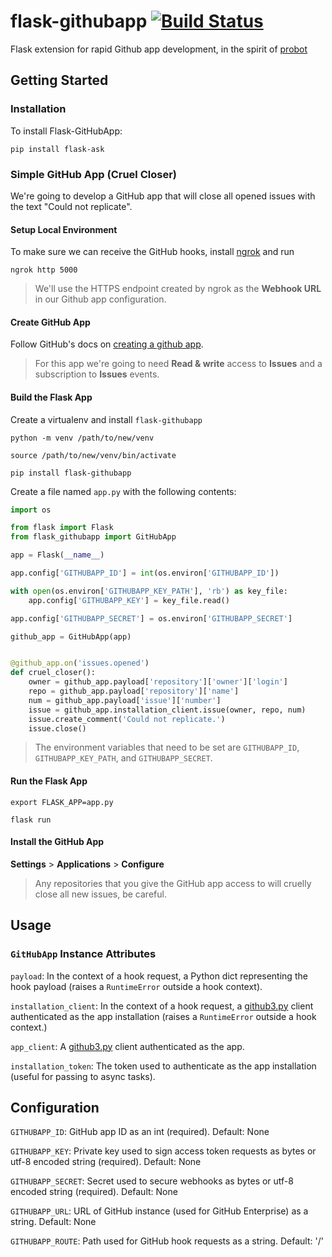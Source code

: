 # flask-githubapp [![Build Status](https://travis-ci.com/bradshjg/flask-githubapp.svg?branch=master)](https://travis-ci.com/bradshjg/flask-githubapp)
Flask extension for rapid Github app development,  in the spirit of [probot](https://probot.github.io/)

## Getting Started
### Installation
To install Flask-GitHubApp:

`pip install flask-ask`

### Simple GitHub App (Cruel Closer)
We're going to develop a GitHub app that will close all opened issues with the text "Could not replicate".

#### Setup Local Environment
To make sure we can receive the GitHub hooks, install [ngrok](https://ngrok.com/) and run

`ngrok http 5000`

> We'll use the HTTPS endpoint created by ngrok as the **Webhook URL** in our Github app configuration.

#### Create GitHub App

Follow GitHub's docs on [creating a github app](https://developer.github.com/apps/building-github-apps/creating-a-github-app/).

> For this app we're going to need **Read & write** access to **Issues** and a subscription to  **Issues**
> events.

#### Build the Flask App

Create a virtualenv and install `flask-githubapp`

`python -m venv /path/to/new/venv`

`source /path/to/new/venv/bin/activate`

`pip install flask-githubapp`

Create a file named `app.py` with the following contents:

```python
import os

from flask import Flask
from flask_githubapp import GitHubApp

app = Flask(__name__)

app.config['GITHUBAPP_ID'] = int(os.environ['GITHUBAPP_ID'])

with open(os.environ['GITHUBAPP_KEY_PATH'], 'rb') as key_file:
    app.config['GITHUBAPP_KEY'] = key_file.read()

app.config['GITHUBAPP_SECRET'] = os.environ['GITHUBAPP_SECRET']

github_app = GitHubApp(app)


@github_app.on('issues.opened')
def cruel_closer():
    owner = github_app.payload['repository']['owner']['login']
    repo = github_app.payload['repository']['name']
    num = github_app.payload['issue']['number']
    issue = github_app.installation_client.issue(owner, repo, num)
    issue.create_comment('Could not replicate.')
    issue.close()
```

> The environment variables that need to be set are `GITHUBAPP_ID`, `GITHUBAPP_KEY_PATH`, and `GITHUBAPP_SECRET`.

#### Run the Flask App
`export FLASK_APP=app.py`

`flask run`

#### Install the GitHub App

**Settings** > **Applications** > **Configure**

> Any repositories that you give the GitHub app access to will cruelly close all new issues, be careful.

## Usage

### `GitHubApp` Instance Attributes

`payload`: In the context of a hook request, a Python dict representing the hook payload (raises a `RuntimeError`
outside a hook context).

`installation_client`: In the context of a hook request, a [github3.py](https://github3py.readthedocs.io/en/master/)
client authenticated as the app installation (raises a `RuntimeError` outside a hook context.)

`app_client`: A [github3.py](https://github3py.readthedocs.io/en/master/) client authenticated as the app.

`installation_token`: The token used to authenticate as the app installation (useful for passing to async tasks).

## Configuration

`GITHUBAPP_ID`: GitHub app ID as an int (required). Default: None

`GITHUBAPP_KEY`: Private key used to sign access token requests as bytes or utf-8 encoded string (required). Default: None

`GITHUBAPP_SECRET`: Secret used to secure webhooks as bytes or utf-8 encoded string (required). Default: None

`GITHUBAPP_URL`: URL of GitHub instance (used for GitHub Enterprise) as a string. Default: None

`GITHUBAPP_ROUTE`: Path used for GitHub hook requests as a string. Default: '/'
